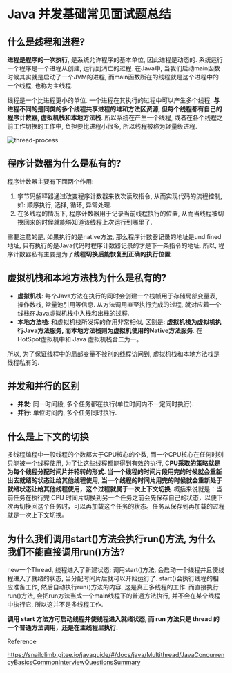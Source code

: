 # Java 并发基础常见面试题总结

## 什么是线程和进程?

**进程是程序的一次执行**, 是系统允许程序的基本单位, 因此进程是动态的. 系统运行一个程序是一个进程从创建, 运行到消亡的过程. 在Java中, 当我们启动main函数时候其实就是启动了一个JVM的进程, 而main函数所在的线程就是这个进程中的一个线程, 也称为主线程.

线程是一个比进程更小的单位. 一个进程在其执行的过程中可以产生多个线程. **与进程不同的是同类的多个线程共享进程的堆和方法区资源, 但每个线程都有自己的程序计数器, 虚拟机栈和本地方法栈**. 所以系统在产生一个线程, 或者在各个线程之前工作切换的工作中, 负担要比进程小很多, 所以线程被称为轻量级进程.

![thread-process](https://my-blog-to-use.oss-cn-beijing.aliyuncs.com/2019-3/JVM%E8%BF%90%E8%A1%8C%E6%97%B6%E6%95%B0%E6%8D%AE%E5%8C%BA%E5%9F%9F.png)

## 程序计数器为什么是私有的?

程序计数器主要有下面两个作用:

1. 字节码解释器通过改变程序计数器来依次读取指令, 从而实现代码的流程控制, 如: 顺序执行, 选择, 循环, 异常处理.
2. 在多线程的情况下, 程序计数器用于记录当前线程执行的位置, 从而当线程被切换回来的时候就能够知道该线程上次运行到哪里了.

需要注意的是, 如果执行的是native方法, 那么程序计数器记录的地址是undifined地址, 只有执行的是Java代码时程序计数器记录的才是下一条指令的地址. 所以, 程序计数器私有主要是为了**线程切换后能恢复到正确的执行位置**.

## 虚拟机栈和本地方法栈为什么是私有的?

* **虚拟机栈**: 每个Java方法在执行的同时会创建一个栈帧用于存储局部变量表, 操作数栈, 常量池引用等信息. 从方法调用直至执行完成的过程, 就对应着一个线栈在Java虚拟机栈中入栈和出栈的过程.
* **本地方法栈**: 和虚拟机栈所发挥的作用非常相似, 区别是: **虚拟机栈为虚拟机执行Java方法服务, 而本地方法栈则为虚拟机使用的Native方法服务**. 在HotSpot虚拟机中和 Java 虚拟机栈合二为一。 

所以, 为了保证线程中的局部变量不被别的线程访问到, 虚拟机栈和本地方法栈是线程私有的.

## 并发和并行的区别

* **并发**: 同一时间段, 多个任务都在执行(单位时间内不一定同时执行).
* **并行**: 单位时间内, 多个任务同时执行.

## 什么是上下文的切换

多线程编程中一般线程的个数都大于CPU核心的个数, 而一个CPU核心在任何时刻只能被一个线程使用, 为了让这些线程都能得到有效的执行, C**PU采取的策略就是为每个线程分配时间片并轮转的形式. 当一个线程的时间片段用完的时候就会重新出去就绪的状态让给其他线程使用**, **当一个线程的时间片用完的时候就会重新处于就绪状态让给其他线程使用，这个过程就属于一次上下文切换**.
概括来说就是：当前任务在执行完 CPU 时间片切换到另一个任务之前会先保存自己的状态，以便下次再切换回这个任务时，可以再加载这个任务的状态。任务从保存到再加载的过程就是一次上下文切换。

## 为什么我们调用start()方法会执行run()方法, 为什么我们不能直接调用run()方法?

new一个Thread, 线程进入了新建状态; 调用start()方法, 会启动一个线程并且使线程进入了就绪的状态, 当分配时间片后就可以开始运行了. start()会执行线程的相应准备工作, 然后自动执行run()方法的内容, 这是真正多线程的工作. 而直接执行run()方法, 会把run方法当成一个main线程下的普通方法执行, 并不会在某个线程中执行它, 所以这并不是多线程工作.

**调用 start 方法方可启动线程并使线程进入就绪状态, 而 run 方法只是 thread 的一个普通方法调用，还是在主线程里执行.**






Reference

https://snailclimb.gitee.io/javaguide/#/docs/java/Multithread/JavaConcurrencyBasicsCommonInterviewQuestionsSummary